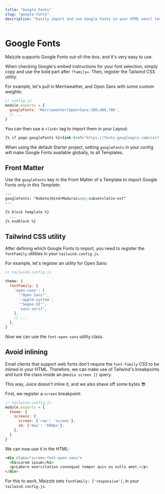 ```yaml
---
title: "Google Fonts"
slug: "google-fonts"
description: "Easily import and use Google Fonts in your HTML email templates"
---
```


# Google Fonts

Maizzle supports Google Fonts out-of-the-box, and it's very easy to use. 

When checking Google's embed instructions for your font selection, simply copy and use the bold part after `?family=`. Then, register the Tailwind CSS utility.

For example, let's pull in Merriweather, and Open Sans with some custom weights:

```js
// config.js
module.exports = {
  googleFonts: 'Merriweather|Open+Sans:300,400,700',
  // ...
}
```

You can then use a `<link>` tag to import them in your Layout:

```handlebars
{% if page.googleFonts %}<link href="https://fonts.googleapis.com/css?family={{ page.googleFonts }}" rel="stylesheet" media="screen">{%- endif %}
```

<div class="bg-gray-100 border-l-4 border-gradient-b-ocean-light p-4 mb-4 text-md" role="alert">
  <div class="text-gray-600">When using the default Starter project, setting <code class="shiki-inline">googleFonts</code> in your config will make Google Fonts available globally, to all Templates.</div>
</div>

## Front Matter

Use the `googleFonts` key in the Front Matter of a Template to import Google Fonts _only in this Template_:

```handlebars
---
googleFonts: "Roboto|Hind+Madurai&amp;subset=latin-ext"
---

{% block template %}
  ...
{% endblock %}
```

## Tailwind CSS utility

After defining which Google Fonts to import, you need to register the `fontFamily` utilities in your `tailwind.config.js`.

For example, let's register an utility for Open Sans:

```js
// tailwind.config.js

theme: {
  fontFamily: {
    'open-sans': [
      '"Open Sans"',
      '-apple-system',
      '"Segoe UI"',
      'sans-serif',
    ],
    // ...
  },
}
```

_Now_ we can use the `font-open-sans` utility class.

## Avoid inlining

Email clients that support web fonts don't require the `font-family` CSS to be inlined in your HTML. 
Therefore, we can make use of Tailwind's breakpoints and tuck the class inside an `@media screen {}` query. 

This way, Juice doesn't inline it, and we also shave off some bytes 😎

First, we register a `screen` breakpoint:

```js
// tailwind.config.js
module.exports = {
  theme: {
    screens: {
      screen: {'raw': 'screen'},
      sm: {'max': '600px'},
    },
  }
}
```

We can now use it in the HTML:

```html
<div class="screen:font-open-sans">
  <h1>Lorem ipsum</h1>
  <p>Labore exercitation consequat tempor quis eu nulla amet.</p>
</div>
```

<div class="bg-gray-100 border-l-4 border-gradient-b-ocean-light p-4 mb-4 text-md" role="alert">
  <div class="text-gray-600">For this to work, Maizzle sets <code class="shiki-inline">fontFamily: ['responsive']</code>, in your <code class="shiki-inline">tailwind.config.js</code>.</div>
</div>

